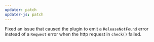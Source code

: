 ```yaml
---
updater: patch
updater-js: patch
---
```


Fixed an issue that caused the plugin to emit a `ReleaseNotFound` error instead of a `Reqwest` error when the http request in `check()` failed.
